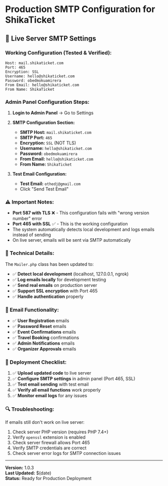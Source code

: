 # Production SMTP Configuration for ShikaTicket

## 🚀 Live Server SMTP Settings

### **Working Configuration (Tested & Verified):**
```
Host: mail.shikaticket.com
Port: 465
Encryption: SSL
Username: hello@shikaticket.com
Password: obedmokuamirera
From Email: hello@shikaticket.com
From Name: ShikaTicket
```

### **Admin Panel Configuration Steps:**

1. **Login to Admin Panel** → Go to Settings
2. **SMTP Configuration Section:**
   - **SMTP Host:** `mail.shikaticket.com`
   - **SMTP Port:** `465`
   - **Encryption:** `SSL` (NOT TLS)
   - **Username:** `hello@shikaticket.com`
   - **Password:** `obedmokuamirera`
   - **From Email:** `hello@shikaticket.com`
   - **From Name:** `ShikaTicket`

3. **Test Email Configuration:**
   - **Test Email:** `othedj@gmail.com`
   - Click "Send Test Email"

### **⚠️ Important Notes:**

- **Port 587 with TLS** ❌ - This configuration fails with "wrong version number" error
- **Port 465 with SSL** ✅ - This is the working configuration
- The system automatically detects local development and logs emails instead of sending
- On live server, emails will be sent via SMTP automatically

### **🔧 Technical Details:**

The `Mailer.php` class has been updated to:
- ✅ **Detect local development** (localhost, 127.0.0.1, ngrok)
- ✅ **Log emails locally** for development testing
- ✅ **Send real emails** on production server
- ✅ **Support SSL encryption** with Port 465
- ✅ **Handle authentication** properly

### **📧 Email Functionality:**

- ✅ **User Registration** emails
- ✅ **Password Reset** emails
- ✅ **Event Confirmations** emails
- ✅ **Travel Booking** confirmations
- ✅ **Admin Notifications** emails
- ✅ **Organizer Approvals** emails

### **🚀 Deployment Checklist:**

1. ✅ **Upload updated code** to live server
2. ✅ **Configure SMTP settings** in admin panel (Port 465, SSL)
3. ✅ **Test email sending** with test email
4. ✅ **Verify all email functions** work properly
5. ✅ **Monitor email logs** for any issues

### **🔍 Troubleshooting:**

If emails still don't work on live server:
1. Check server PHP version (requires PHP 7.4+)
2. Verify `openssl` extension is enabled
3. Check server firewall allows Port 465
4. Verify SMTP credentials are correct
5. Check server error logs for SMTP connection issues

---
**Version:** 1.0.3  
**Last Updated:** $(date)  
**Status:** Ready for Production Deployment
